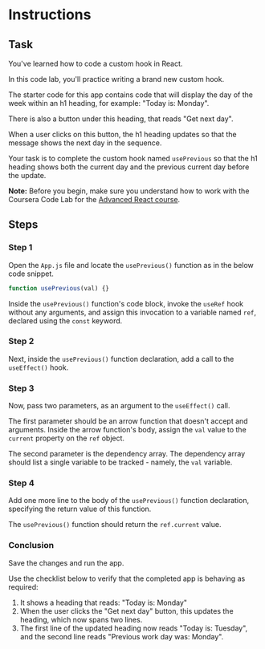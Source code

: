 # Instructions

## Task

You've learned how to code a custom hook in React.

In this code lab, you'll practice writing a brand new custom hook.

The starter code for this app contains code that will display the day of the week within an h1 heading, for example: "Today is: Monday".

There is also a button under this heading, that reads "Get next day".

When a user clicks on this button, the h1 heading updates so that the message shows the next day in the sequence.

Your task is to complete the custom hook named `usePrevious` so that the h1 heading shows both the current day and the previous current day before the update.

**Note:** Before you begin, make sure you understand how to work with the Coursera Code Lab for the [Advanced React course](https://www.coursera.org/learn/advanced-react/supplement/htaLX/working-with-labs-in-this-course).

## Steps

### **Step 1**

Open the `App.js` file and locate the `usePrevious()` function as in the below code snippet.

```js
function usePrevious(val) {}
```

Inside the `usePrevious()` function's code block, invoke the `useRef` hook without any arguments, and assign this invocation to a variable named `ref`, declared using the `const` keyword.

### **Step 2**

Next, inside the `usePrevious()` function declaration, add a call to the `useEffect()` hook.

### **Step 3**

Now, pass two parameters, as an argument to the `useEffect()` call.

The first parameter should be an arrow function that doesn't accept and arguments. Inside the arrow function's body, assign the `val` value to the `current` property on the `ref` object.

The second parameter is the dependency array. The dependency array should list a single variable to be tracked - namely, the `val` variable.

### **Step 4**

Add one more line to the body of the `usePrevious()` function declaration, specifying the return value of this function.

The `usePrevious()` function should return the `ref.current` value.

### Conclusion

Save the changes and run the app.

Use the checklist below to verify that the completed app is behaving as required:

1. It shows a heading that reads: "Today is: Monday"
2. When the user clicks the "Get next day" button, this updates the heading, which now spans two lines.
3. The first line of the updated heading now reads "Today is: Tuesday", and the second line reads "Previous work day was: Monday".
